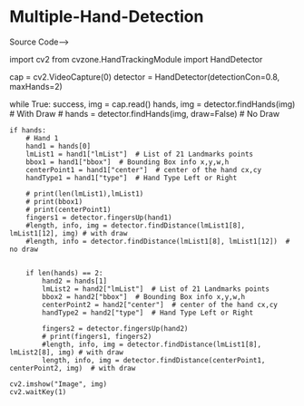 # Multiple-Hand-Detection

Source Code-->

import cv2
from cvzone.HandTrackingModule import HandDetector

cap = cv2.VideoCapture(0)
detector = HandDetector(detectionCon=0.8, maxHands=2)

while True:
    success, img = cap.read()
    hands, img = detector.findHands(img)  # With Draw
    # hands = detector.findHands(img, draw=False)  # No Draw

    if hands:
        # Hand 1
        hand1 = hands[0]
        lmList1 = hand1["lmList"]  # List of 21 Landmarks points
        bbox1 = hand1["bbox"]  # Bounding Box info x,y,w,h
        centerPoint1 = hand1["center"]  # center of the hand cx,cy
        handType1 = hand1["type"]  # Hand Type Left or Right

        # print(len(lmList1),lmList1)
        # print(bbox1)
        # print(centerPoint1)
        fingers1 = detector.fingersUp(hand1)
        #length, info, img = detector.findDistance(lmList1[8], lmList1[12], img) # with draw
        #length, info = detector.findDistance(lmList1[8], lmList1[12])  # no draw


        if len(hands) == 2:
            hand2 = hands[1]
            lmList2 = hand2["lmList"]  # List of 21 Landmarks points
            bbox2 = hand2["bbox"]  # Bounding Box info x,y,w,h
            centerPoint2 = hand2["center"]  # center of the hand cx,cy
            handType2 = hand2["type"]  # Hand Type Left or Right

            fingers2 = detector.fingersUp(hand2)
            # print(fingers1, fingers2)
            #length, info, img = detector.findDistance(lmList1[8], lmList2[8], img) # with draw
            length, info, img = detector.findDistance(centerPoint1, centerPoint2, img)  # with draw

    cv2.imshow("Image", img)
    cv2.waitKey(1)
